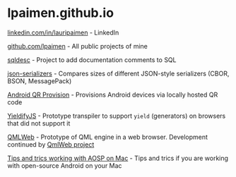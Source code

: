 # lpaimen.github.io

[linkedin.com/in/lauripaimen](https://www.linkedin.com/in/lauripaimen) - LinkedIn

[github.com/lpaimen](https://github.com/lpaimen) - All public projects of mine

[sqldesc](https://github.com/lpaimen/sqldesc) - Project to add documentation comments to SQL

[json-serializers](json-serializers) - Compares sizes of different JSON-style serializers (CBOR, BSON, MessagePack)

[Android QR Provision](https://github.com/lpaimen/android-qr-provision) - Provisions Android devices via locally hosted QR code

[YieldifyJS](https://github.com/lpaimen/YieldifyJS) - Prototype transpiler to support `yield` (generators) on browsers that did not support it

[QMLWeb](https://github.com/lpaimen/qmlweb) - Prototype of QML engine in a web browser. Development continued by [QmlWeb project](https://qmlweb.github.io/)


[Tips and trics working with AOSP on Mac](mac-and-aosp.md) - Tips and trics if you are working with open-source Android on your Mac